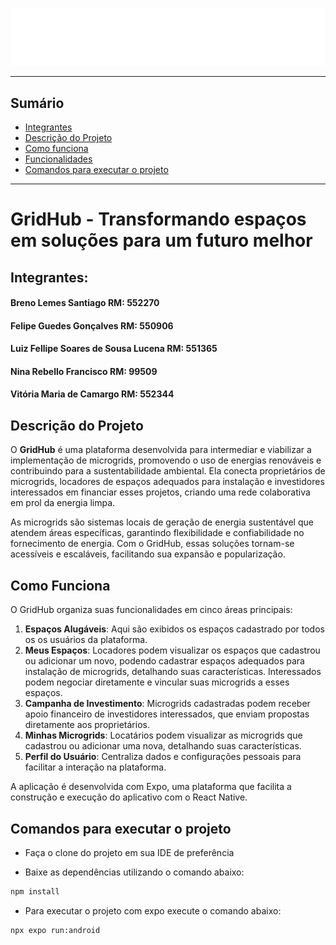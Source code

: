 ![Imagem de Capa](assets/images/GridHubTextLogoWhite.png)

---
## Sumário
- [Integrantes](#integrantes)
- [Descrição do Projeto](#descrição-do-projeto)
- [Como funciona](#como-funciona)
- [Funcionalidades](#funcionalidades)
- [Comandos para executar o projeto](#comandos-para-executar-o-projeto)

---

# GridHub - Transformando espaços em soluções para um futuro melhor

## Integrantes:
#### Breno Lemes Santiago RM: 552270
#### Felipe Guedes Gonçalves RM: 550906
#### Luiz Fellipe Soares de Sousa Lucena RM: 551365
#### Nina Rebello Francisco RM: 99509
#### Vitória Maria de Camargo RM: 552344

## Descrição do Projeto
O **GridHub** é uma plataforma desenvolvida para intermediar e viabilizar a implementação de microgrids, promovendo o uso de energias renováveis e contribuindo para a sustentabilidade ambiental. Ela conecta proprietários de microgrids, locadores de espaços adequados para instalação e investidores interessados em financiar esses projetos, criando uma rede colaborativa em prol da energia limpa.

As microgrids são sistemas locais de geração de energia sustentável que atendem áreas específicas, garantindo flexibilidade e confiabilidade no fornecimento de energia. Com o GridHub, essas soluções tornam-se acessíveis e escaláveis, facilitando sua expansão e popularização.

## Como Funciona

O GridHub organiza suas funcionalidades em cinco áreas principais:

1. **Espaços Alugáveis**: Aqui são exibidos os espaços cadastrado por todos os os usuários da plataforma.
2. **Meus Espaços**: Locadores podem visualizar os espaços que cadastrou ou adicionar um novo, podendo cadastrar espaços adequados para instalação de microgrids, detalhando suas características. Interessados podem negociar diretamente e vincular suas microgrids a esses espaços.
3. **Campanha de Investimento**: Microgrids cadastradas podem receber apoio financeiro de investidores interessados, que enviam propostas diretamente aos proprietários.
4. **Minhas Microgrids**: Locatários podem visualizar as microgrids que cadastrou ou adicionar uma nova, detalhando suas características.
5. **Perfil do Usuário**: Centraliza dados e configurações pessoais para facilitar a interação na plataforma.

A aplicação é desenvolvida com Expo, uma plataforma que facilita a construção e execução do aplicativo com o React Native.


## Comandos para executar o projeto

- Faça o clone do projeto em sua IDE de preferência

- Baixe as dependências utilizando o comando abaixo:


```bash
npm install
```

- Para executar o projeto com expo execute o comando abaixo:

```bash
npx expo run:android
```
